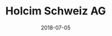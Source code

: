 ---
title:          "Holcim Schweiz AG"
date:           "2018-07-05"
draft:          false
robotsExclude:  true
---